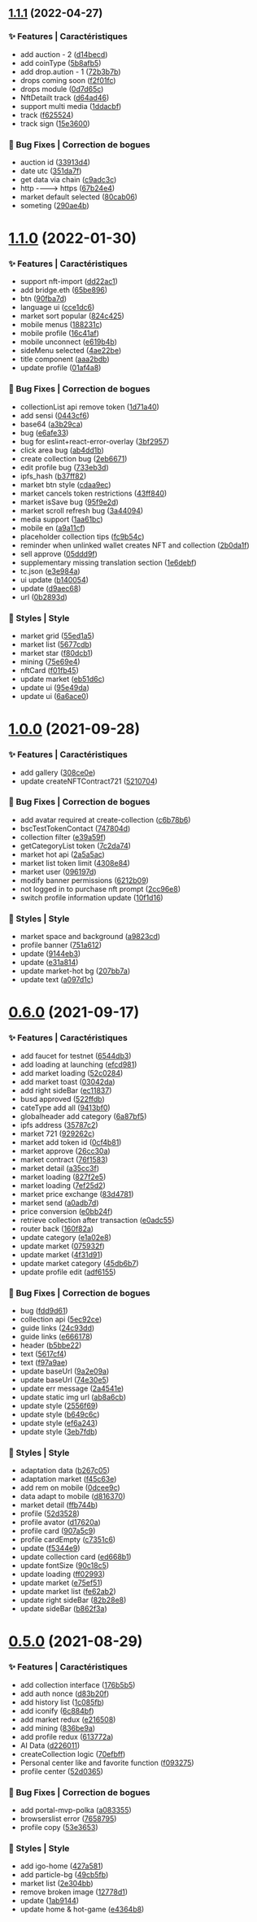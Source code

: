 ## [1.1.1](https://github.com/DNFT-Team/dnft-app/compare/1.1.0...1.1.1) (2022-04-27)


### ✨ Features | Caractéristiques

* add auction - 2 ([d14becd](https://github.com/DNFT-Team/dnft-app/commit/d14becd))
* add coinType ([5b8afb5](https://github.com/DNFT-Team/dnft-app/commit/5b8afb5))
* add drop.aution - 1 ([72b3b7b](https://github.com/DNFT-Team/dnft-app/commit/72b3b7b))
* drops coming soon ([f2f01fc](https://github.com/DNFT-Team/dnft-app/commit/f2f01fc))
* drops module ([0d7d65c](https://github.com/DNFT-Team/dnft-app/commit/0d7d65c))
* NftDetailt track ([d64ad46](https://github.com/DNFT-Team/dnft-app/commit/d64ad46))
* support multi media ([1ddacbf](https://github.com/DNFT-Team/dnft-app/commit/1ddacbf))
* track ([f625524](https://github.com/DNFT-Team/dnft-app/commit/f625524))
* track sign ([15e3600](https://github.com/DNFT-Team/dnft-app/commit/15e3600))


### 🐛 Bug Fixes | Correction de bogues

* auction id ([33913d4](https://github.com/DNFT-Team/dnft-app/commit/33913d4))
* date utc ([351da7f](https://github.com/DNFT-Team/dnft-app/commit/351da7f))
* get data via chain ([c9adc3c](https://github.com/DNFT-Team/dnft-app/commit/c9adc3c))
* http ----> https ([67b24e4](https://github.com/DNFT-Team/dnft-app/commit/67b24e4))
* market default selected ([80cab06](https://github.com/DNFT-Team/dnft-app/commit/80cab06))
* someting ([290ae4b](https://github.com/DNFT-Team/dnft-app/commit/290ae4b))



# [1.1.0](https://github.com/DNFT-Team/dnft-app/compare/1.0.0...1.1.0) (2022-01-30)


### ✨ Features | Caractéristiques

*  support nft-import ([dd22ac1](https://github.com/DNFT-Team/dnft-app/commit/dd22ac1))
* add bridge.eth ([65be896](https://github.com/DNFT-Team/dnft-app/commit/65be896))
* btn ([90fba7d](https://github.com/DNFT-Team/dnft-app/commit/90fba7d))
* language ui ([cce1dc6](https://github.com/DNFT-Team/dnft-app/commit/cce1dc6))
* market sort popular ([824c425](https://github.com/DNFT-Team/dnft-app/commit/824c425))
* mobile menus ([188231c](https://github.com/DNFT-Team/dnft-app/commit/188231c))
* mobile profile ([16c41af](https://github.com/DNFT-Team/dnft-app/commit/16c41af))
* mobile unconnect ([e619b4b](https://github.com/DNFT-Team/dnft-app/commit/e619b4b))
* sideMenu selected ([4ae22be](https://github.com/DNFT-Team/dnft-app/commit/4ae22be))
* title component ([aaa2bdb](https://github.com/DNFT-Team/dnft-app/commit/aaa2bdb))
* update profile ([01af4a8](https://github.com/DNFT-Team/dnft-app/commit/01af4a8))


### 🐛 Bug Fixes | Correction de bogues

*  collectionList api remove token ([1d71a40](https://github.com/DNFT-Team/dnft-app/commit/1d71a40))
* add sensi ([0443cf6](https://github.com/DNFT-Team/dnft-app/commit/0443cf6))
* base64 ([a3b29ca](https://github.com/DNFT-Team/dnft-app/commit/a3b29ca))
* bug ([e6afe33](https://github.com/DNFT-Team/dnft-app/commit/e6afe33))
* bug for eslint+react-error-overlay ([3bf2957](https://github.com/DNFT-Team/dnft-app/commit/3bf2957))
* click area bug ([ab4dd1b](https://github.com/DNFT-Team/dnft-app/commit/ab4dd1b))
* create collection bug ([2eb6671](https://github.com/DNFT-Team/dnft-app/commit/2eb6671))
* edit profile bug ([733eb3d](https://github.com/DNFT-Team/dnft-app/commit/733eb3d))
* ipfs_hash ([b37ff82](https://github.com/DNFT-Team/dnft-app/commit/b37ff82))
* market btn style ([cdaa9ec](https://github.com/DNFT-Team/dnft-app/commit/cdaa9ec))
* market cancels token restrictions ([43ff840](https://github.com/DNFT-Team/dnft-app/commit/43ff840))
* market isSave bug ([95f9e2d](https://github.com/DNFT-Team/dnft-app/commit/95f9e2d))
* market scroll refresh bug ([3a44094](https://github.com/DNFT-Team/dnft-app/commit/3a44094))
* media support ([1aa61bc](https://github.com/DNFT-Team/dnft-app/commit/1aa61bc))
* mobile en ([a9a11cf](https://github.com/DNFT-Team/dnft-app/commit/a9a11cf))
* placeholder collection tips ([fc9b54c](https://github.com/DNFT-Team/dnft-app/commit/fc9b54c))
* reminder when unlinked wallet creates NFT and collection ([2b0da1f](https://github.com/DNFT-Team/dnft-app/commit/2b0da1f))
* sell approve ([05ddd9f](https://github.com/DNFT-Team/dnft-app/commit/05ddd9f))
* supplementary missing translation section ([1e6debf](https://github.com/DNFT-Team/dnft-app/commit/1e6debf))
* tc.json ([e3e984a](https://github.com/DNFT-Team/dnft-app/commit/e3e984a))
* ui update ([b140054](https://github.com/DNFT-Team/dnft-app/commit/b140054))
* update ([d9aec68](https://github.com/DNFT-Team/dnft-app/commit/d9aec68))
* url ([0b2893d](https://github.com/DNFT-Team/dnft-app/commit/0b2893d))


### 💄 Styles | Style

* market grid ([55ed1a5](https://github.com/DNFT-Team/dnft-app/commit/55ed1a5))
* market list ([5677cdb](https://github.com/DNFT-Team/dnft-app/commit/5677cdb))
* market star ([f80dcb1](https://github.com/DNFT-Team/dnft-app/commit/f80dcb1))
* mining ([75e69e4](https://github.com/DNFT-Team/dnft-app/commit/75e69e4))
* nftCard ([f01fb45](https://github.com/DNFT-Team/dnft-app/commit/f01fb45))
* update market ([eb51d6c](https://github.com/DNFT-Team/dnft-app/commit/eb51d6c))
* update ui ([95e49da](https://github.com/DNFT-Team/dnft-app/commit/95e49da))
* update ui ([6a6ace0](https://github.com/DNFT-Team/dnft-app/commit/6a6ace0))



# [1.0.0](https://github.com/DNFT-Team/dnft-app/compare/0.6.0...1.0.0) (2021-09-28)


### ✨ Features | Caractéristiques

* add gallery ([308ce0e](https://github.com/DNFT-Team/dnft-app/commit/308ce0e))
* update createNFTContract721 ([5210704](https://github.com/DNFT-Team/dnft-app/commit/5210704))


### 🐛 Bug Fixes | Correction de bogues

* add avatar required at create-collection ([c6b78b6](https://github.com/DNFT-Team/dnft-app/commit/c6b78b6))
* bscTestTokenContact ([747804d](https://github.com/DNFT-Team/dnft-app/commit/747804d))
* collection filter ([e39a59f](https://github.com/DNFT-Team/dnft-app/commit/e39a59f))
* getCategoryList token ([7c2da74](https://github.com/DNFT-Team/dnft-app/commit/7c2da74))
* market hot api ([2a5a5ac](https://github.com/DNFT-Team/dnft-app/commit/2a5a5ac))
* market list token limit ([4308e84](https://github.com/DNFT-Team/dnft-app/commit/4308e84))
* market user ([096197d](https://github.com/DNFT-Team/dnft-app/commit/096197d))
* modify banner permissions ([6212b09](https://github.com/DNFT-Team/dnft-app/commit/6212b09))
* not logged in to purchase nft prompt ([2cc96e8](https://github.com/DNFT-Team/dnft-app/commit/2cc96e8))
* switch profile information update ([10f1d16](https://github.com/DNFT-Team/dnft-app/commit/10f1d16))


### 💄 Styles | Style

* market space and background ([a9823cd](https://github.com/DNFT-Team/dnft-app/commit/a9823cd))
* profile banner ([751a612](https://github.com/DNFT-Team/dnft-app/commit/751a612))
* update ([9144eb3](https://github.com/DNFT-Team/dnft-app/commit/9144eb3))
* update ([e31a814](https://github.com/DNFT-Team/dnft-app/commit/e31a814))
* update market-hot bg ([207bb7a](https://github.com/DNFT-Team/dnft-app/commit/207bb7a))
* update text ([a097d1c](https://github.com/DNFT-Team/dnft-app/commit/a097d1c))



# [0.6.0](https://github.com/DNFT-Team/dnft-app/compare/0.5.0...0.6.0) (2021-09-17)


### ✨ Features | Caractéristiques

* add faucet for testnet ([6544db3](https://github.com/DNFT-Team/dnft-app/commit/6544db3))
* add loading at launching ([efcd981](https://github.com/DNFT-Team/dnft-app/commit/efcd981))
* add market loading ([52c0284](https://github.com/DNFT-Team/dnft-app/commit/52c0284))
* add market toast ([03042da](https://github.com/DNFT-Team/dnft-app/commit/03042da))
* add right sideBar ([ec11837](https://github.com/DNFT-Team/dnft-app/commit/ec11837))
* busd approved ([522ffdb](https://github.com/DNFT-Team/dnft-app/commit/522ffdb))
* cateType add all ([9413bf0](https://github.com/DNFT-Team/dnft-app/commit/9413bf0))
* globalheader add category ([6a87bf5](https://github.com/DNFT-Team/dnft-app/commit/6a87bf5))
* ipfs address ([35787c2](https://github.com/DNFT-Team/dnft-app/commit/35787c2))
* market 721 ([929262c](https://github.com/DNFT-Team/dnft-app/commit/929262c))
* market add token id ([0cf4b81](https://github.com/DNFT-Team/dnft-app/commit/0cf4b81))
* market approve ([26cc30a](https://github.com/DNFT-Team/dnft-app/commit/26cc30a))
* market contract ([76f1583](https://github.com/DNFT-Team/dnft-app/commit/76f1583))
* market detail ([a35cc3f](https://github.com/DNFT-Team/dnft-app/commit/a35cc3f))
* market loading ([827f2e5](https://github.com/DNFT-Team/dnft-app/commit/827f2e5))
* market loading ([7ef25d2](https://github.com/DNFT-Team/dnft-app/commit/7ef25d2))
* market price exchange ([83d4781](https://github.com/DNFT-Team/dnft-app/commit/83d4781))
* market send ([a0adb7d](https://github.com/DNFT-Team/dnft-app/commit/a0adb7d))
* price conversion ([e0bb24f](https://github.com/DNFT-Team/dnft-app/commit/e0bb24f))
* retrieve collection after transaction ([e0adc55](https://github.com/DNFT-Team/dnft-app/commit/e0adc55))
* router back ([160f82a](https://github.com/DNFT-Team/dnft-app/commit/160f82a))
* update category ([e1a02e8](https://github.com/DNFT-Team/dnft-app/commit/e1a02e8))
* update market ([075932f](https://github.com/DNFT-Team/dnft-app/commit/075932f))
* update market ([4f31d91](https://github.com/DNFT-Team/dnft-app/commit/4f31d91))
* update market category ([45db6b7](https://github.com/DNFT-Team/dnft-app/commit/45db6b7))
* update profile edit ([adf6155](https://github.com/DNFT-Team/dnft-app/commit/adf6155))


### 🐛 Bug Fixes | Correction de bogues

* bug ([fdd9d61](https://github.com/DNFT-Team/dnft-app/commit/fdd9d61))
* collection api ([5ec92ce](https://github.com/DNFT-Team/dnft-app/commit/5ec92ce))
* guide links ([24c93dd](https://github.com/DNFT-Team/dnft-app/commit/24c93dd))
* guide links ([e666178](https://github.com/DNFT-Team/dnft-app/commit/e666178))
* header ([b5bbe22](https://github.com/DNFT-Team/dnft-app/commit/b5bbe22))
* text ([5617cf4](https://github.com/DNFT-Team/dnft-app/commit/5617cf4))
* text ([f97a9ae](https://github.com/DNFT-Team/dnft-app/commit/f97a9ae))
* update baseUrl ([9a2e09a](https://github.com/DNFT-Team/dnft-app/commit/9a2e09a))
* update baseUrl ([74e30e5](https://github.com/DNFT-Team/dnft-app/commit/74e30e5))
* update err message ([2a4541e](https://github.com/DNFT-Team/dnft-app/commit/2a4541e))
* update static img url ([ab8a6cb](https://github.com/DNFT-Team/dnft-app/commit/ab8a6cb))
* update style ([2556f69](https://github.com/DNFT-Team/dnft-app/commit/2556f69))
* update style ([b649c6c](https://github.com/DNFT-Team/dnft-app/commit/b649c6c))
* update style ([ef6a243](https://github.com/DNFT-Team/dnft-app/commit/ef6a243))
* update style ([3eb7fdb](https://github.com/DNFT-Team/dnft-app/commit/3eb7fdb))


### 💄 Styles | Style

* adaptation data ([b267c05](https://github.com/DNFT-Team/dnft-app/commit/b267c05))
* adaptation market ([f45c63e](https://github.com/DNFT-Team/dnft-app/commit/f45c63e))
* add rem on mobile ([0dcee9c](https://github.com/DNFT-Team/dnft-app/commit/0dcee9c))
* data adapt to mobile ([d816370](https://github.com/DNFT-Team/dnft-app/commit/d816370))
* market detail ([ffb744b](https://github.com/DNFT-Team/dnft-app/commit/ffb744b))
* profile ([52d3528](https://github.com/DNFT-Team/dnft-app/commit/52d3528))
* profile avator ([d17620a](https://github.com/DNFT-Team/dnft-app/commit/d17620a))
* profile card ([907a5c9](https://github.com/DNFT-Team/dnft-app/commit/907a5c9))
* profile cardEmpty ([c7351c6](https://github.com/DNFT-Team/dnft-app/commit/c7351c6))
* update ([f5344e9](https://github.com/DNFT-Team/dnft-app/commit/f5344e9))
* update collection card ([ed668b1](https://github.com/DNFT-Team/dnft-app/commit/ed668b1))
* update fontSize ([90c18c5](https://github.com/DNFT-Team/dnft-app/commit/90c18c5))
* update loading ([ff02993](https://github.com/DNFT-Team/dnft-app/commit/ff02993))
* update market ([e75ef51](https://github.com/DNFT-Team/dnft-app/commit/e75ef51))
* update market list ([fe62ab2](https://github.com/DNFT-Team/dnft-app/commit/fe62ab2))
* update right sideBar ([82b28e8](https://github.com/DNFT-Team/dnft-app/commit/82b28e8))
* update sideBar ([b862f3a](https://github.com/DNFT-Team/dnft-app/commit/b862f3a))



# [0.5.0](https://github.com/DNFT-Team/dnft-app/compare/7658795...0.5.0) (2021-08-29)


### ✨ Features | Caractéristiques

* add  collection interface ([176b5b5](https://github.com/DNFT-Team/dnft-app/commit/176b5b5))
* add auth nonce ([d83b20f](https://github.com/DNFT-Team/dnft-app/commit/d83b20f))
* add history list ([1c085fb](https://github.com/DNFT-Team/dnft-app/commit/1c085fb))
* add iconify ([6c884bf](https://github.com/DNFT-Team/dnft-app/commit/6c884bf))
* add market redux ([e216508](https://github.com/DNFT-Team/dnft-app/commit/e216508))
* add mining ([836be9a](https://github.com/DNFT-Team/dnft-app/commit/836be9a))
* add profile redux ([613772a](https://github.com/DNFT-Team/dnft-app/commit/613772a))
* AI Data ([d226011](https://github.com/DNFT-Team/dnft-app/commit/d226011))
* createCollection logic ([70efbff](https://github.com/DNFT-Team/dnft-app/commit/70efbff))
* Personal center like and favorite function ([f093275](https://github.com/DNFT-Team/dnft-app/commit/f093275))
* profile center ([52d0365](https://github.com/DNFT-Team/dnft-app/commit/52d0365))


### 🐛 Bug Fixes | Correction de bogues

* add portal-mvp-polka ([a083355](https://github.com/DNFT-Team/dnft-app/commit/a083355))
* browserslist error ([7658795](https://github.com/DNFT-Team/dnft-app/commit/7658795))
* profile copy ([53e3653](https://github.com/DNFT-Team/dnft-app/commit/53e3653))


### 💄 Styles | Style

* add igo-home ([427a581](https://github.com/DNFT-Team/dnft-app/commit/427a581))
* add particle-bg ([49cb5fb](https://github.com/DNFT-Team/dnft-app/commit/49cb5fb))
* market list ([2e304bb](https://github.com/DNFT-Team/dnft-app/commit/2e304bb))
* remove broken image ([12778d1](https://github.com/DNFT-Team/dnft-app/commit/12778d1))
* update ([1ab9144](https://github.com/DNFT-Team/dnft-app/commit/1ab9144))
* update home & hot-game ([e4364b8](https://github.com/DNFT-Team/dnft-app/commit/e4364b8))



